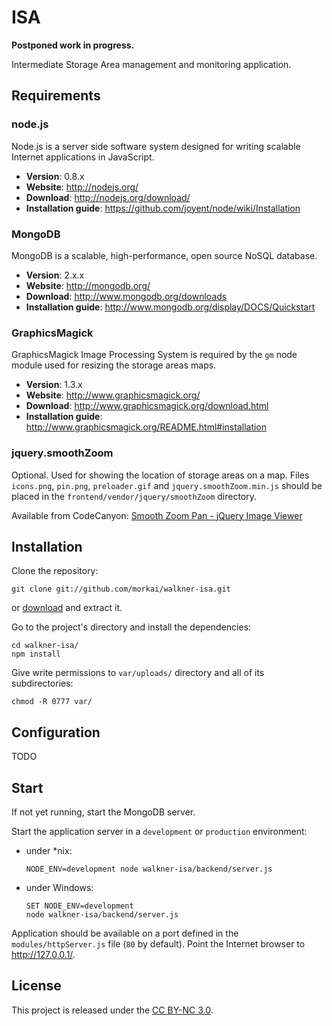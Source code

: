 # ISA

__Postponed work in progress.__

Intermediate Storage Area management and monitoring application.

## Requirements

### node.js

Node.js is a server side software system designed for writing scalable
Internet applications in JavaScript.

  * __Version__: 0.8.x
  * __Website__: http://nodejs.org/
  * __Download__: http://nodejs.org/download/
  * __Installation guide__: https://github.com/joyent/node/wiki/Installation

### MongoDB

MongoDB is a scalable, high-performance, open source NoSQL database.

  * __Version__: 2.x.x
  * __Website__: http://mongodb.org/
  * __Download__: http://www.mongodb.org/downloads
  * __Installation guide__: http://www.mongodb.org/display/DOCS/Quickstart

### GraphicsMagick

GraphicsMagick Image Processing System is required by the `gm` node module used for resizing
the storage areas maps.

  * __Version__: 1.3.x
  * __Website__: http://www.graphicsmagick.org/
  * __Download__: http://www.graphicsmagick.org/download.html
  * __Installation guide__: http://www.graphicsmagick.org/README.html#installation

### jquery.smoothZoom

Optional. Used for showing the location of storage areas on a map.
Files `icons.png`, `pin.png`, `preloader.gif` and `jquery.smoothZoom.min.js`
should be placed in the `frontend/vendor/jquery/smoothZoom` directory.

Available from CodeCanyon:
[Smooth Zoom Pan - jQuery Image Viewer](http://codecanyon.net/item/smooth-zoom-pan-jquery-image-viewer/511142)

## Installation

Clone the repository:

```
git clone git://github.com/morkai/walkner-isa.git
```

or [download](https://github.com/morkai/walkner-isa/zipball/master)
and extract it.

Go to the project's directory and install the dependencies:

```
cd walkner-isa/
npm install
```

Give write permissions to `var/uploads/` directory and all of its subdirectories:

```
chmod -R 0777 var/
```

## Configuration

TODO

## Start

If not yet running, start the MongoDB server.

Start the application server in a `development` or `production` environment:

  * under *nix:

    ```
    NODE_ENV=development node walkner-isa/backend/server.js
    ```

  * under Windows:

    ```
    SET NODE_ENV=development
    node walkner-isa/backend/server.js
    ```

Application should be available on a port defined in the `modules/httpServer.js` file
(`80` by default). Point the Internet browser to http://127.0.0.1/.

## License

This project is released under the
[CC BY-NC 3.0](https://raw.github.com/morkai/walkner-isa/master/license.md).
